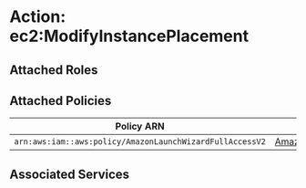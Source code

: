 # Action: ec2:ModifyInstancePlacement

## Attached Roles

## Attached Policies

| Policy ARN | Policy Name |
|------------|-------------|
| `arn:aws:iam::aws:policy/AmazonLaunchWizardFullAccessV2` | [AmazonLaunchWizardFullAccessV2](../policies.md#amazonlaunchwizardfullaccessv2) |

## Associated Services

